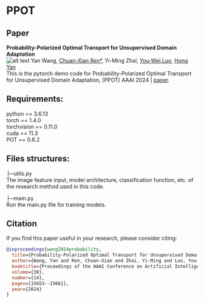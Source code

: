 # PPOT
## Paper

<b> Probability-Polarized Optimal Transport for Unsupervised Domain Adaptation </b> <br/>
![alt text](image.png)
Yan Wang, [Chuan-Xian Ren*](https://scholar.google.com/citations?user=nWsPNkQAAAAJ&hl=zh-CN), Yi-Ming Zhai, [You-Wei Luo](https://scholar.google.com/citations?user=n9xRWGsAAAAJ&hl=zh-CN), [Hong Yan](https://scholar.google.com.hk/citations?user=oKwuCfAAAAAJ&hl=zh-CN)<br/>
This is the pytorch demo code for Probability-Polarized Optimal Transport for Unsupervised Domain Adaptation, (PPOT) AAAI 2024 | [paper](https://ojs.aaai.org/index.php/AAAI/article/view/29493).<br/>

## Requirements:
python == 3.6.13 <br/>
torch == 1.4.0 <br/>
torchvision == 0.11.0 <br/>
cuda == 11.3 <br/>
POT == 0.8.2 <br/>

## Files structures:
├─utils.py <br/>
The image feature input, model architecture, classification function, etc. of the research method used in this code.<br/>

├─main.py <br/>
Run the main.py file for training models.<br/>

## Citation
If you find this paper useful in your research, please consider citing:
```bibtex
@inproceedings{wang2024probability,
  title={Probability-Polarized Optimal Transport for Unsupervised Domain Adaptation},
  author={Wang, Yan and Ren, Chuan-Xian and Zhai, Yi-Ming and Luo, You-Wei and Yan, Hong},
  booktitle={Proceedings of the AAAI Conference on Artificial Intelligence},
  volume={38},
  number={14},
  pages={15653--15661},
  year={2024}
}
```
